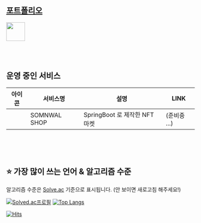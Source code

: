 <h2><a href="https://somnwal.notion.site/3c665d5f2f0d419bb92b0f975066aa61" target="_blank">포트폴리오</a></h2>
<a href="https://somnwal.notion.site/3c665d5f2f0d419bb92b0f975066aa61" target="_blank">
  <img src="https://github.com/somnwal/somnwal/blob/main/Notion_app_logo.png?raw=true" width="50px" />
</a>

<br/><br/>

<h2>운영 중인 서비스</h2>

<table>
  <thead>
    <th>아이콘</th>
    <th>서비스명</th>
    <th>설명</th>
    <th>LINK</th>
  </thead>
  <tbody>
    <tr>
      <td></td>
      <td>SOMNWAL SHOP</td>
      <td>SpringBoot 로 제작한 NFT 마켓</td>
      <td>(준비중 ...)</td>
    </tr>
  </tbody>
</table>

<br/>
<br/>
<br/>

## ⭐ 가장 많이 쓰는 언어 & 알고리즘 수준
알고리즘 수준은 [Solve.ac](https://solved.ac/somnwal) 기준으로 표시됩니다. (안 보이면 새로고침 해주세요!)

[![Solved.ac프로필](http://mazassumnida.wtf/api/v2/generate_badge?boj=somnwal)](https://solved.ac/somnwal)
[![Top Langs](https://github-readme-stats.vercel.app/api/top-langs?username=somnwal&exclude_repo=github-readme-stats,Unity_Example_Gun_Game&layout=compact&theme=tokyonight&langs_count=6&custom_title=가장%20많이%20쓰는%20언어&hide=jupyter%20notebook)](https://somnwal.notion.site/3c665d5f2f0d419bb92b0f975066aa61)



[![Hits](https://hits.seeyoufarm.com/api/count/incr/badge.svg?url=https%3A%2F%2Fgithub.com%2Fsomnwal&count_bg=%2379C83D&title_bg=%23555555&icon=&icon_color=%23E7E7E7&title=hits&edge_flat=false)](https://hits.seeyoufarm.com)

